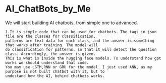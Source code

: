 #        AI_ChatBots_by_Me
   We will start building  AI chatbots, from simple one to advanced.  

    1.It is simple code that can be used for chatbots. The tags in json file are the classes for classification, 
    patterns are text data for each class, and the answer is something that works after training. The model will 
    do classification for patterns, so that it will detect the question class. Accordingly, the answer is given. 
    This is what is inside the hugging face models. To understand how gpt works we should understand that code. 
    You may use LSTM,RNN or GRU for the model. I just used ANN, as my purpose is not built chatbot with it, but to 
    undestand how the AI, behind chatbots works.
